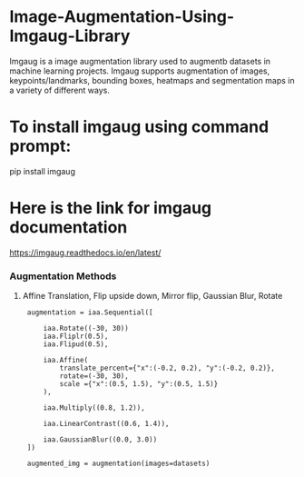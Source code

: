 # Image-Augmentation-Using-Imgaug-Library


Imgaug is a image augmentation library used to augmentb datasets in machine learning projects. Imgaug supports augmentation of images, keypoints/landmarks, bounding boxes, heatmaps and segmentation maps in a variety of different ways.

# To install imgaug using command prompt:
pip install imgaug

# Here is the link for imgaug documentation 
https://imgaug.readthedocs.io/en/latest/

### Augmentation Methods
1. Affine Translation, Flip upside down, Mirror flip, Gaussian Blur, Rotate

        augmentation = iaa.Sequential([
        
            iaa.Rotate((-30, 30))  
            iaa.Fliplr(0.5),
            iaa.Flipud(0.5),

            iaa.Affine(
                translate_percent={"x":(-0.2, 0.2), "y":(-0.2, 0.2)},
                rotate=(-30, 30),
                scale ={"x":(0.5, 1.5), "y":(0.5, 1.5)}
            ),

            iaa.Multiply((0.8, 1.2)),

            iaa.LinearContrast((0.6, 1.4)),

            iaa.GaussianBlur((0.0, 3.0))
        ])

        augmented_img = augmentation(images=datasets)
    
